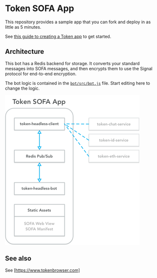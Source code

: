 # Token SOFA App

This repository provides a sample app that you can fork and deploy in as little as 5 minutes.

See [this guide to creating a Token app](http://developers.tokenbrowser.com/docs/creating-a-token-app) to get started.

## Architecture

This bot has a Redis backend for storage. It converts your standard messages into SOFA messages, and then encrypts them to use the Signal protocol for end-to-end encryption.

The bot logic is contained in the [`bot/src/bot.js`](https://github.com/tokenbrowser/token-sofa-app/blob/master/bot/src/bot.js) file. Start editing here to change the logic.

![Connection Diagram](docs/images/connections.png)

## See also

See [https://www.tokenbrowser.com]
